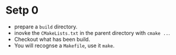 # Setp 0

- prepare a `build` directory.
- inovke the `CMakeLists.txt` in the parent directory with `cmake ..`.
- Checkout what has been build.
- You will recognse a `Makefile`, use it `make`.